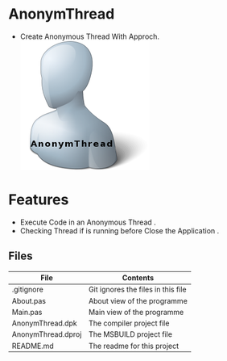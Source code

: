 # AnonymThread
- Create Anonymous Thread With Approch.                   
![](AnonymThread.png) 



# Features  
- Execute Code in an Anonymous Thread .
- Checking Thread if is running before Close the Application .









## Files

| File | Contents | 
| --- | --- |
| .gitignore | Git ignores the files in this file |
| About.pas | About view of the programme |
| Main.pas | Main view of the programme |
| AnonymThread.dpk | The compiler project file |
| AnonymThread.dproj | The MSBUILD project file |
| README.md | The readme for this project |
